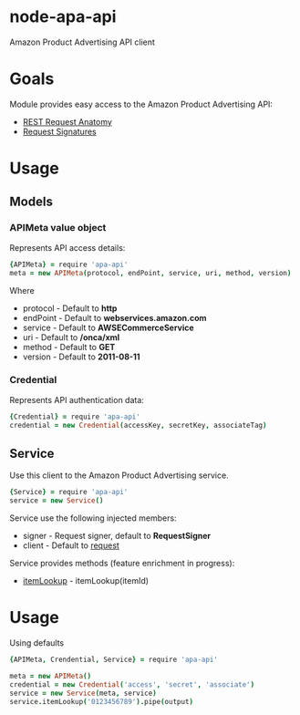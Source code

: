 node-apa-api
============

Amazon Product Advertising API client

# Goals

Module provides easy access to the Amazon Product Advertising API:

* [REST Request Anatomy](http://docs.aws.amazon.com/AWSECommerceService/latest/DG/AnatomyOfaRESTRequest.html)
* [Request Signatures](http://docs.aws.amazon.com/AWSECommerceService/latest/DG/rest-signature.html)

# Usage

## Models

### APIMeta value object

Represents API access details:

```coffeescript
{APIMeta} = require 'apa-api'
meta = new APIMeta(protocol, endPoint, service, uri, method, version)
```

Where

* protocol - Default to **http**
* endPoint - Default to **webservices.amazon.com**
* service - Default to **AWSECommerceService**
* uri - Default to **/onca/xml**
* method - Default to **GET**
* version - Default to **2011-08-11**

### Credential

Represents API authentication data:

```coffeescript
{Credential} = require 'apa-api'
credential = new Credential(accessKey, secretKey, associateTag)
```

## Service
 
Use this client to the Amazon Product Advertising service.

```coffeescript
{Service} = require 'apa-api'
service = new Service()
```

Service use the following injected members:

* signer - Request signer, default to **RequestSigner**
* client - Default to [request](https://github.com/request/request)

Service provides methods (feature enrichment in progress):

* [itemLookup](http://docs.aws.amazon.com/AWSECommerceService/latest/DG/EX_LookupbyISBN.html) - itemLookup(itemId)

# Usage

Using defaults

```coffeescript
{APIMeta, Crendential, Service} = require 'apa-api'

meta = new APIMeta()
credential = new Credential('access', 'secret', 'associate')
service = new Service(meta, service)
service.itemLookup('0123456789').pipe(output)
```
